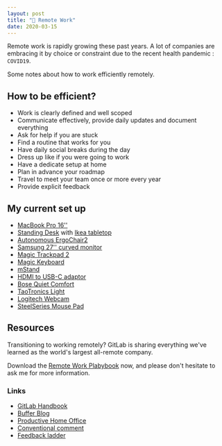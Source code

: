 ```yaml
---
layout: post
title: "🌝 Remote Work"
date: 2020-03-15
---
```


Remote work is rapidly growing these past years. A lot of companies are embracing it by choice or constraint due to the recent health pandemic : `COVID19`.

Some notes about how to work efficiently remotely.

## How to be efficient?

- Work is clearly defined and well scoped
- Communicate effectively, provide daily updates and document everything
- Ask for help if you are stuck
- Find a routine that works for you
- Have daily social breaks during the day
- Dress up like if you were going to work
- Have a dedicate setup at home
- Plan in advance your roadmap
- Travel to meet your team once or more every year
- Provide explicit feedback

## My current set up

- [MacBook Pro 16''](https://www.apple.com/ca/macbook-pro-16/)
- [Standing Desk](https://www.primecables.ca/p-362358-sitstand-dualmotor-height-adjustable-adr-desk-frame-electricblack-primecables) with [Ikea tabletop](https://www.ikea.com/ca/en/p/hilver-tabletop-bamboo-80278287/)
- [Autonomous ErgoChair2](https://www.autonomous.ai/office-chairs/ergonomic-chair?option20=54)
- [Samsung 27'' curved monitor](https://www.amazon.ca/-/fr/Samsung-LC24F390FHNXZA-Moniteur-incurv%C3%A9-design/dp/B01CX26WIG)
- [Magic Trackpad 2](https://www.apple.com/ca/shop/product/MRMF2/magic-trackpad-2-space-grey?fnode=4c)
- [Magic Keyboard](https://www.apple.com/ca/shop/product/MLA22LL/A/magic-keyboard-us-english?fnode=56)
- [mStand](https://www.amazon.ca/-/fr/gp/product/B01F01DRW6/ref=ppx_yo_dt_b_asin_title_o00_s00?ie=UTF8&psc=1)
- [HDMI to USB-C adaptor](https://www.amazon.ca/-/fr/gp/product/B01M6C49X2/ref=ppx_yo_dt_b_asin_title_o03_s00?ie=UTF8&psc=1)
- [Bose Quiet Comfort](https://www.amazon.ca/-/fr/QuietComfort-Bluetooth-antibruit-microphone-commande/dp/B0756CYWWD/)
- [TaoTronics Light](https://www.amazon.ca/-/fr/gp/product/B00APAQSP6)
- [Logitech Webcam](https://www.amazon.ca/-/fr/gp/product/B07K95WFWM)
- [SteelSeries Mouse Pad](https://www.amazon.ca/-/fr/gp/product/B00WAA2704)

## Resources

Transitioning to working remotely? GitLab is sharing everything we've learned as the world's largest all-remote company.

Download the [Remote Work Plabybook](https://about.gitlab.com/resources/ebook-remote-playbook/?utm_medium=emailsig&utm_source=footer&utm_campaign=allremote&utm_content=remoteplaybook) now, and please don't hesitate to ask me for more information.

### Links

- [GitLab Handbook](https://about.gitlab.com/company/culture/all-remote/)
- [Buffer Blog](https://open.buffer.com/category/remote-work/)
- [Productive Home Office](https://about.gitlab.com/company/culture/all-remote/workspace/)
- [Conventional comment](https://conventionalcomments.org/)
- [Feedback ladder](https://www.netlify.com/blog/2020/03/05/feedback-ladders-how-we-encode-code-reviews-at-netlify/)
